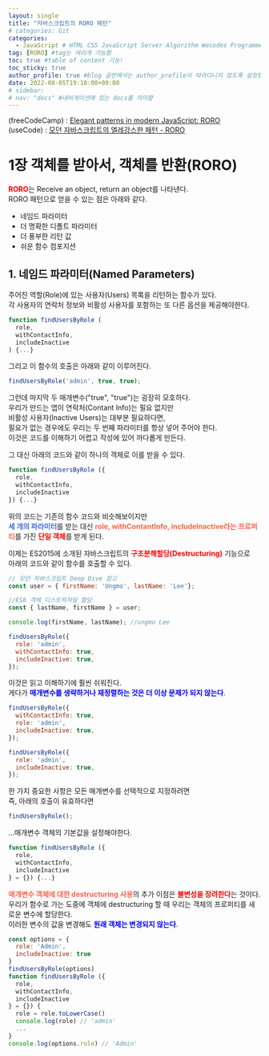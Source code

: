 ```yaml
---
layout: single
title: "자바스크립트의 RORO 패턴"
# categories: Git
categories:
  - JavaScript # HTML CSS JavaScript Server Algorithm Wecodes Programmers CS Github Blog
tag: [RORO] #tag는 여러개 가능함
toc: true #table of content 기능!
toc_sticky: true
author_profile: true #blog 글안에서는 author_profile이 따라다니지 않도록 설정함
date: 2022-08-05T19:10:00+09:00
# sidebar:
# nav: "docs" #네비게이션에 있는 docs를 의미함
---
```

(freeCodeCamp) : [Elegant patterns in modern JavaScript: RORO](https://www.freecodecamp.org/news/elegant-patterns-in-modern-javascript-roro-be01e7669cbd/)  
(useCode) : [모던 자바스크립트의 엘레강스한 패턴 - RORO](https://usecode.pw/elegant-patterns-in-modern-java-script-roro/)  

# 1장 객체를 받아서, 객체를 반환(RORO)
<span class="red">RORO</span>는 Receive an object, return an object를 나타낸다.  
RORO 패턴으로 얻을 수 있는 점은 아래와 같다.  

- 네임드 파라미터
- 더 명확한 디폴트 파라미터
- 더 풍부한 리턴 값
- 쉬운 함수 컴포지션

## 1. 네임드 파라미터(Named Parameters)
주어진 역할(Role)에 있는 사용자(Users) 목록을 리턴하는 함수가 있다.  
각 사용자의 연락처 정보와 비활성 사용자를 포함하는 또 다른 옵션을 제공해야한다.  

```js
function findUsersByRole (
  role,
  withContactInfo,
  includeInactive
) {...}
```

그리고 이 함수의 호출은 아래와 같이 이루어진다.  

```js
findUsersByRole('admin', true, true);
```

그런데 마지막 두 매개변수("true", "true")는 굉장히 모호하다.  
우리가 만드는 앱이 연락처(Contant Info)는 필요 없지만  
비활성 사용자(Inactive Users)는 대부분 필요하다면,  
필요가 없는 경우에도 우리는 두 번째 파라미터를 항상 넣어 주어야 한다.  
이것은 코드를 이해하기 어렵고 작성에 있어 까다롭게 만든다.  

그 대신 아래의 코드와 같이 하나의 객체로 이를 받을 수 있다.  

```js
function findUsersByRole ({
  role,
  withContactInfo,
  includeInactive
}) {...}
```

위의 코드는 기존의 함수 코드와 비슷해보이지만  
<span class="royalblue">세 개의 파라미터</span>를 받는 대신 <span class="tomato">role, withContantInfo, includeInactive라는 프로퍼티</span>를 가진 <span class="red">단일 객체</span>를 받게 된다.  

이제는 ES2015에 소개된 자바스크립트의 <span class="red">구조분해할당(Destructuring)</span> 기능으로  
아래의 코드와 같이 함수를 호출할 수 있다.  

```js
// 모던 자바스크립트 Deep Dive 참고
const user = { firstName: 'Ungmo', lastName: 'Lee'};

//ES6 객체 디스트럭처링 할당  
const { lastName, firstName } = user;

console.log(firstName, lastName); //ungmo Lee
```

```js
findUsersByRole({
  role: 'admin',
  withContactInfo: true,
  includeInactive: true,
});
```

이것은 읽고 이해하기에 훨씬 쉬워진다.  
게다가 <span class="blue">매개변수를 생략하거나 재정렬하는 것은 더 이상 문제가 되지 않는다</span>.  

```js
findUsersByRole({
  withContactInfo: true,
  role: 'admin',
  includeInactive: true,
});
```

```js
findUsersByRole({
  role: 'admin',
  includeInactive: true,
});
```

한 가지 중요한 사항은 모든 매개변수를 선택적으로 지정하려면  
즉, 아래의 호출이 유효하다면  

```js
findUsersByRole();
```

...매개변수 객체의 기본값을 설정해야한다.  

```js
function findUsersByRole ({
  role,
  withContactInfo,
  includeInactive
} = {}) {...}
```

<span class="tomato">매개변수 객체에 대한 destructuring 사용</span>의 추가 이점은 <span class="red">불변성을 장려한다</span>는 것이다.  
우리가 함수로 가는 도중에 객체에 destructuring 할 때 우리는 객체의 프로퍼티를 새로운 변수에 할당한다.  
이러한 변수의 값을 변경해도 <span class="blue">원래 객체는 변경되지 않는다</span>.  

```js
const options = {
  role: 'Admin',
  includeInactive: true
}
findUsersByRole(options)
function findUsersByRole ({
  role,
  withContactInfo,
  includeInactive
} = {}) {
  role = role.toLowerCase()
  console.log(role) // 'admin'
  ...
}
console.log(options.role) // 'Admin'
```

<style>
.red {
  color: red;
  font-weight: bold;
}

.tomato {
  color: tomato;
  font-weight: bold;
}

.blue {
  color: blue;
  font-weight: bold;
}

.royalblue {
  color: royalblue;
  font-weight: bold;
}

.forestgreen {
  color: foresgreen;
  font-weight: bold;
}

.darkorange {
  color: darkorange;
  font-weight: bold;
}
</style>

<!-- <span style="color:royalblue"> -->

<!-- ① ② ③ ④ ⑤ ⑥ ⑦ ⑧ ⑨-->

<!-- 메소드 위에 변수 선언, 메소드  안에 메소드, 메소드 끝나고 리턴 -->

<!-- ### 2. Link 넣기

```
 
유형 1: (설명어를 입력) : [gunhee's coding blog](https://gunhee-jeong.github. io/)
유형 2: (URL 자동연결) : <https://gunhee-jeong.github.io/>
유형 3: (동일 파일 내 '문단으로 이동') : [1. Header로 이동](###-1-header)

```

유형 1: (설명어를 입력) : [gunhee's coding blog](https://gunhee-jeong.github.io/)
유형 2: (URL 자동연결) : <https://gunhee-jeong.github.io/>
유형 3: (동일 파일 내 '문단으로 이동') : [1. Header로 이동](#1-header)
유형 3의 방법

1. 특수문자를 제거
2. 스페이스는 -로 바꾸고
3. 대문자는 소문자로!
   그래서 ### 1. Header -> #1-header
 
## Link: [google][https://www.google.com/]

### 3. 수평선

```

---

```

---

### 4. 라인 바꾸기

```

스페이스바를 2번 눌러주면 다음칸으로
이동할 수 있어요!

```

---

스페이스바를 2번 눌러주면
다음칸으로 이동할 수 있어요!

### 5. list 만들기

```

1. 1번
2. 2번
3. 3번

- 순서없는 list
  - 순서없는 list
    - 순서없는 list

```

1. 1번
2. 2번
3. 3번

- 순서없는 list
  - 순서없는 list
    - 순서없는 list

---

### 6. font 관련

```

**진하게** -> 볼드
_기울여서_ -> 이탤릭체
~~취소선~~ -> 취소선

<ul>밑줄넣기</ul> -> 밑줄
<span style="color:red">빨간 글씨</span> -> 글자색
이것이 `인라인` 입니다 -> 인라인 코드
```

**진하게** -> 볼드
_기울여서_ -> 이탤릭체
~~취소선~~ -> 취소선
<u>밑줄넣기</u> -> 밑줄
<span style="color:red">빨간 글씨</span>
이것이 `인라인` 입니다 -> 인라인 코드

---

### 7. 인용구문

```
> coding
>
> > JavaScript
> >
> > > 내가 프짱!
```

> coding
>
> > JavaScript
> >
> > > 내가 프짱!

---

### 8. 이미지 삽입

```
유형1: ('사이즈를 조절' -> HTML 태그 사용) : <img src="https://gunhee-jeong.github.io/assets/images/blogLogo.png" width="300" height="200">
유형2: (이미지 삽입 후 -> 링크 걸기)
[![이미지](https://gunhee-jeong.github.io/assets/images/blogLogo/blogLogo.png)](https://gunhee-jeong.github.io/)
```

유형1: ('사이즈를 조절' -> HTML 태그 사용) : <img src="https://gunhee-jeong.github.io/assets/images/blogLogo.png" width="300" height="200">
유형2: (이미지 삽입 후 -> 링크 걸기)
[![이미지](https://gunhee-jeong.github.io/assets/images/blogLogo.png)](https://gunhee-jeong.github.io/)

### 9. 표 만들기

```
||국어|영어|
| :--- | ---: | :--: |
|건희 | 100점 | 100점
|철수 | 100점 | 100점
```

|      |  국어 | 영어  |
| :--- | ----: | :---: |
| 건희 | 100점 | 100점 |
| 철수 | 100점 | 100점 |

> - header를 넣고 싶은 경우 ---을 사용하고 :을 이용하여 정렬에 사용함!

### 10. 토글 만들기

```
<details>
<summary>여기를 누르세요</summary>
<div markdown="1">
숨겨진 내용
</div>
</details>
```

<details>
<summary>여기를 누르세요</summary>
<div markdown="1">
숨겨진 내용
</details> -->

